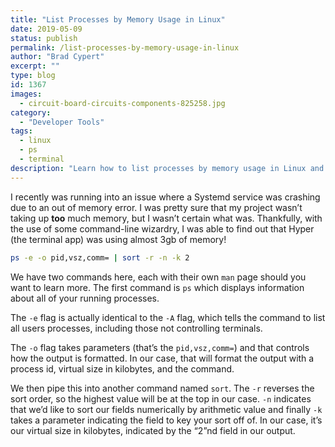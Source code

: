 ```yaml
---
title: "List Processes by Memory Usage in Linux"
date: 2019-05-09
status: publish
permalink: /list-processes-by-memory-usage-in-linux
author: "Brad Cypert"
excerpt: ""
type: blog
id: 1367
images:
  - circuit-board-circuits-components-825258.jpg
category:
  - "Developer Tools"
tags:
  - linux
  - ps
  - terminal
description: "Learn how to list processes by memory usage in Linux and learn what the commands are actually doing for you."
---
```


I recently was running into an issue where a Systemd service was crashing due to an out of memory error. I was pretty sure that my project wasn’t taking up **too** much memory, but I wasn’t certain what was. Thankfully, with the use of some command-line wizardry, I was able to find out that Hyper (the terminal app) was using almost 3gb of memory!

```bash
ps -e -o pid,vsz,comm= | sort -r -n -k 2
```

We have two commands here, each with their own `man` page should you want to learn more. The first command is `ps` which displays information about all of your running processes.

The `-e` flag is actually identical to the `-A` flag, which tells the command to list all users processes, including those not controlling terminals.

The `-o` flag takes parameters (that’s the `pid,vsz,comm=`) and that controls how the output is formatted. In our case, that will format the output with a process id, virtual size in kilobytes, and the command.

We then pipe this into another command named `sort`. The `-r` reverses the sort
order, so the highest value will be at the top in our case. `-n` indicates that
we’d like to sort our fields numerically by arithmetic value and finally `-k`
takes a parameter indicating the field to key your sort off of. In our case,
it’s our virtual size in kilobytes, indicated by the “2”nd field in our output.
